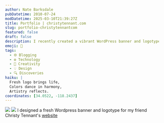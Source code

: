 ```yaml
---
author: Nate Barksdale
pubDatetime: 2010-07-24
modDatetime: 2025-03-10T21:39:27Z
title: Portfolio | christytennant.com
slug: portfolio-christytennantcom
featured: false
draft: false
description: I recently created a vibrant WordPress banner and logotype for my friend Christy Tennant's website, showcasing her creative spirit.
emoji: 🎨
tags:
  - 🌐 Blogging
  - ⚙️ Technology
  - 🎨 Creativity
  - 💡 Design
  - 🔍 Discoveries
haiku: |
  Fresh logo brings life,  
  Colors dance in harmony,  
  Artistry reflects.
coordinates: [34.0522, -118.2437]
---
```


![](@assets/images/christy_mac_530.jpg) ![](@assets/images/clip_christy.jpg) I designed a fresh Wordpress banner and logotype for my friend Christy Tennant's [website](http://christytennant.com/)
